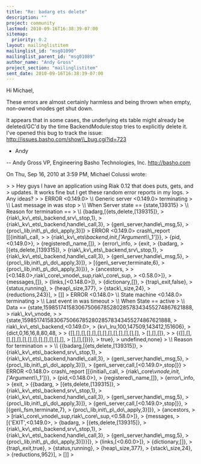 ```yaml
---
title: "Re: badarg ets delete"
description: ""
project: community
lastmod: 2010-09-16T16:38:39-07:00
sitemap:
  priority: 0.2
layout: mailinglistitem
mailinglist_id: "msg01090"
mailinglist_parent_id: "msg01089"
author_name: "Andy Gross"
project_section: "mailinglistitem"
sent_date: 2010-09-16T16:38:39-07:00
---
```



Hi Michael,

These errors are almost certainly harmless and being thrown when empty,
non-owned vnodes get shut down.

It appears that in some cases, the underlying ets table might already be
deleted/GC'd by the time BackendModule:stop tries to explicitly delete it.
 I've opened this bug to track the issue:
http://issues.basho.com/show\\_bug.cgi?id=723

- Andy

--
Andy Gross 
VP, Engineering
Basho Technologies, Inc.
http://basho.com


On Thu, Sep 16, 2010 at 3:59 PM, Michael Colussi  wrote:

&gt;
&gt; Hey guys I have an application using Riak 0.12 that does puts, gets, and
&gt; updates. It works fine but I get these random error reports in my logs.
&gt; Any ideas?
&gt;
&gt; ERROR &lt;0.149.0&gt; \\*\\* Generic server &lt;0.149.0&gt; terminating
&gt; \\*\\* Last message in was stop
&gt; \\*\\* When Server state == {state,139315}
&gt; \\*\\* Reason for termination ==
&gt; \\*\\* {badarg,[{ets,delete,[139315]},
&gt; {riak\\_kv\\_ets\\_backend,srv\\_stop,1},
&gt; {riak\\_kv\\_ets\\_backend,handle\\_call,3},
&gt; {gen\\_server,handle\\_msg,5},
&gt; {proc\\_lib,init\\_p\\_do\\_apply,3}]}
&gt; ERROR &lt;0.149.0&gt; crash\\_report [[{initial\\_call,
&gt;
&gt; {riak\\_kv\\_ets\\_backend,init,['Argument\\_\\_1']}},
&gt; {pid,&lt;0.149.0&gt;},
&gt; {registered\\_name,[]},
&gt; {error\\_info,
&gt; {exit,
&gt; {badarg,
&gt; [{ets,delete,[139315]},
&gt; {riak\\_kv\\_ets\\_backend,srv\\_stop,1},
&gt; {riak\\_kv\\_ets\\_backend,handle\\_call,3},
&gt; {gen\\_server,handle\\_msg,5},
&gt; {proc\\_lib,init\\_p\\_do\\_apply,3}]},
&gt; [{gen\\_server,terminate,6},
&gt; {proc\\_lib,init\\_p\\_do\\_apply,3}]}},
&gt; {ancestors,
&gt;
&gt; [&lt;0.148.0&gt;,riak\\_core\\_vnode\\_sup,riak\\_core\\_sup,
&gt; &lt;0.58.0&gt;]},
&gt; {messages,[]},
&gt; {links,[&lt;0.148.0&gt;]},
&gt; {dictionary,[]},
&gt; {trap\\_exit,false},
&gt; {status,running},
&gt; {heap\\_size,377},
&gt; {stack\\_size,24},
&gt; {reductions,243}],
&gt; []]
&gt; ERROR &lt;0.148.0&gt; \\*\\* State machine &lt;0.148.0&gt; terminating
&gt; \\*\\* Last event in was timeout
&gt; \\*\\* When State == active
&gt; \\*\\* Data == {state,159851741583067506678528028578343455274867621888,
&gt; riak\\_kv\\_vnode,
&gt;
&gt; {state,159851741583067506678528028578343455274867621888,
&gt; riak\\_kv\\_ets\\_backend,&lt;0.149.0&gt;,
&gt; {kv\\_lru,100,147509,143412,151606},
&gt; {dict,0,16,16,8,80,48,
&gt;
&gt; {[],[],[],[],[],[],[],[],[],[],[],[],[],
&gt; [],[],[]},
&gt;
&gt; {{[],[],[],[],[],[],[],[],[],[],[],[],[],
&gt; [],[],[]}}},
&gt; true},
&gt; undefined,none}
&gt; \\*\\* Reason for termination =
&gt; \\*\\* {{badarg,[{ets,delete,[139315]},
&gt; {riak\\_kv\\_ets\\_backend,srv\\_stop,1},
&gt; {riak\\_kv\\_ets\\_backend,handle\\_call,3},
&gt; {gen\\_server,handle\\_msg,5},
&gt; {proc\\_lib,init\\_p\\_do\\_apply,3}]},
&gt; {gen\\_server,call,[&lt;0.149.0&gt;,stop]}}
&gt; ERROR &lt;0.148.0&gt; crash\\_report [[{initial\\_call,
&gt; {riak\\_core\\_vnode,init,['Argument\\_\\_1']}},
&gt; {pid,&lt;0.148.0&gt;},
&gt; {registered\\_name,[]},
&gt; {error\\_info,
&gt; {exit,
&gt; {{badarg,
&gt; [{ets,delete,[139315]},
&gt; {riak\\_kv\\_ets\\_backend,srv\\_stop,1},
&gt; {riak\\_kv\\_ets\\_backend,handle\\_call,3},
&gt; {gen\\_server,handle\\_msg,5},
&gt; {proc\\_lib,init\\_p\\_do\\_apply,3}]},
&gt; {gen\\_server,call,[&lt;0.149.0&gt;,stop]}},
&gt; [{gen\\_fsm,terminate,7},
&gt; {proc\\_lib,init\\_p\\_do\\_apply,3}]}},
&gt; {ancestors,
&gt;
&gt; [riak\\_core\\_vnode\\_sup,riak\\_core\\_sup,&lt;0.58.0&gt;]},
&gt; {messages,
&gt; [{'EXIT',&lt;0.149.0&gt;,
&gt; {badarg,
&gt; [{ets,delete,[139315]},
&gt; {riak\\_kv\\_ets\\_backend,srv\\_stop,1},
&gt; {riak\\_kv\\_ets\\_backend,handle\\_call,3},
&gt; {gen\\_server,handle\\_msg,5},
&gt; {proc\\_lib,init\\_p\\_do\\_apply,3}]}}]},
&gt; {links,[&lt;0.60.0&gt;]},
&gt; {dictionary,[]},
&gt; {trap\\_exit,true},
&gt; {status,running},
&gt; {heap\\_size,377},
&gt; {stack\\_size,24},
&gt; {reductions,952}],
&gt; []]
&gt;

